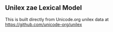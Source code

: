 Unilex zae Lexical Model
----------------------

This is built directly from Unicode.org unilex data at
https://github.com/unicode-org/unilex

